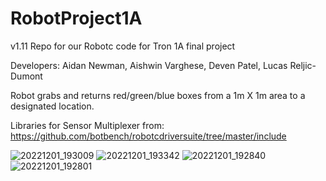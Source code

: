 # RobotProject1A
v1.11
Repo for our Robotc code for Tron 1A final project

Developers:
Aidan Newman,
Aishwin Varghese,
Deven Patel,
Lucas Reljic-Dumont



Robot grabs and returns red/green/blue boxes from a 1m X 1m area to a designated location.

Libraries for Sensor Multiplexer from:
https://github.com/botbench/robotcdriversuite/tree/master/include

![20221201_193009](https://user-images.githubusercontent.com/56940300/211460552-56588d1b-778d-4188-a04a-d5e1dae059aa.jpg)
![20221201_193342](https://user-images.githubusercontent.com/56940300/211460556-a862003d-e31c-47e3-afdc-5a0b91cc7560.jpg)
![20221201_192840](https://user-images.githubusercontent.com/56940300/211460563-7f7cc34f-218a-4645-9b19-21f7470a0ea6.jpg)
![20221201_192801](https://user-images.githubusercontent.com/56940300/211460569-14900759-f7b0-4c35-8de5-81d57f63fd91.jpg)
